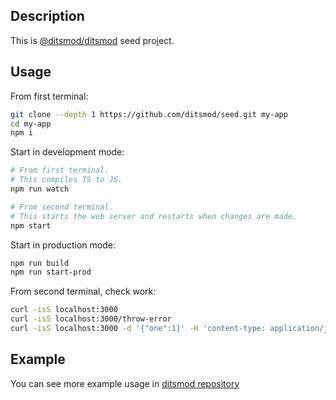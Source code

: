 ## Description

This is [@ditsmod/ditsmod](https://github.com/ditsmod/ditsmod) seed project.

## Usage

From first terminal:

```bash
git clone --depth 1 https://github.com/ditsmod/seed.git my-app
cd my-app
npm i
```

Start in development mode:

```bash
# From first terminal.
# This compiles TS to JS.
npm run watch

# From second terminal.
# This starts the web server and restarts when changes are made.
npm start
```

Start in production mode:

```bash
npm run build
npm run start-prod
```

From second terminal, check work:

```bash
curl -isS localhost:3000
curl -isS localhost:3000/throw-error
curl -isS localhost:3000 -d '{"one":1}' -H 'content-type: application/json'
```

## Example

You can see more example usage in [ditsmod repository](https://github.com/ditsmod/ditsmod/tree/main/examples)
